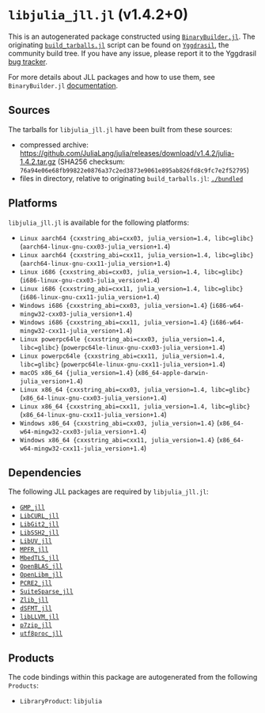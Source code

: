 # `libjulia_jll.jl` (v1.4.2+0)

This is an autogenerated package constructed using [`BinaryBuilder.jl`](https://github.com/JuliaPackaging/BinaryBuilder.jl). The originating [`build_tarballs.jl`](https://github.com/JuliaPackaging/Yggdrasil/blob/db92f1dd495538b628b3bcb58b35ade2199937e4/L/libjulia/libjulia@1.4/build_tarballs.jl) script can be found on [`Yggdrasil`](https://github.com/JuliaPackaging/Yggdrasil/), the community build tree.  If you have any issue, please report it to the Yggdrasil [bug tracker](https://github.com/JuliaPackaging/Yggdrasil/issues).

For more details about JLL packages and how to use them, see `BinaryBuilder.jl` [documentation](https://juliapackaging.github.io/BinaryBuilder.jl/dev/jll/).

## Sources

The tarballs for `libjulia_jll.jl` have been built from these sources:

* compressed archive: https://github.com/JuliaLang/julia/releases/download/v1.4.2/julia-1.4.2.tar.gz (SHA256 checksum: `76a94e06e68fb99822e0876a37c2ed3873e9061e895ab826fd8c9fc7e2f52795`)
* files in directory, relative to originating `build_tarballs.jl`: [`./bundled`](https://github.com/JuliaPackaging/Yggdrasil/tree/db92f1dd495538b628b3bcb58b35ade2199937e4/L/libjulia/libjulia@1.4/bundled)

## Platforms

`libjulia_jll.jl` is available for the following platforms:

* `Linux aarch64 {cxxstring_abi=cxx03, julia_version=1.4, libc=glibc}` (`aarch64-linux-gnu-cxx03-julia_version+1.4`)
* `Linux aarch64 {cxxstring_abi=cxx11, julia_version=1.4, libc=glibc}` (`aarch64-linux-gnu-cxx11-julia_version+1.4`)
* `Linux i686 {cxxstring_abi=cxx03, julia_version=1.4, libc=glibc}` (`i686-linux-gnu-cxx03-julia_version+1.4`)
* `Linux i686 {cxxstring_abi=cxx11, julia_version=1.4, libc=glibc}` (`i686-linux-gnu-cxx11-julia_version+1.4`)
* `Windows i686 {cxxstring_abi=cxx03, julia_version=1.4}` (`i686-w64-mingw32-cxx03-julia_version+1.4`)
* `Windows i686 {cxxstring_abi=cxx11, julia_version=1.4}` (`i686-w64-mingw32-cxx11-julia_version+1.4`)
* `Linux powerpc64le {cxxstring_abi=cxx03, julia_version=1.4, libc=glibc}` (`powerpc64le-linux-gnu-cxx03-julia_version+1.4`)
* `Linux powerpc64le {cxxstring_abi=cxx11, julia_version=1.4, libc=glibc}` (`powerpc64le-linux-gnu-cxx11-julia_version+1.4`)
* `macOS x86_64 {julia_version=1.4}` (`x86_64-apple-darwin-julia_version+1.4`)
* `Linux x86_64 {cxxstring_abi=cxx03, julia_version=1.4, libc=glibc}` (`x86_64-linux-gnu-cxx03-julia_version+1.4`)
* `Linux x86_64 {cxxstring_abi=cxx11, julia_version=1.4, libc=glibc}` (`x86_64-linux-gnu-cxx11-julia_version+1.4`)
* `Windows x86_64 {cxxstring_abi=cxx03, julia_version=1.4}` (`x86_64-w64-mingw32-cxx03-julia_version+1.4`)
* `Windows x86_64 {cxxstring_abi=cxx11, julia_version=1.4}` (`x86_64-w64-mingw32-cxx11-julia_version+1.4`)

## Dependencies

The following JLL packages are required by `libjulia_jll.jl`:

* [`GMP_jll`](https://github.com/JuliaBinaryWrappers/GMP_jll.jl)
* [`LibCURL_jll`](https://github.com/JuliaBinaryWrappers/LibCURL_jll.jl)
* [`LibGit2_jll`](https://github.com/JuliaBinaryWrappers/LibGit2_jll.jl)
* [`LibSSH2_jll`](https://github.com/JuliaBinaryWrappers/LibSSH2_jll.jl)
* [`LibUV_jll`](https://github.com/JuliaBinaryWrappers/LibUV_jll.jl)
* [`MPFR_jll`](https://github.com/JuliaBinaryWrappers/MPFR_jll.jl)
* [`MbedTLS_jll`](https://github.com/JuliaBinaryWrappers/MbedTLS_jll.jl)
* [`OpenBLAS_jll`](https://github.com/JuliaBinaryWrappers/OpenBLAS_jll.jl)
* [`OpenLibm_jll`](https://github.com/JuliaBinaryWrappers/OpenLibm_jll.jl)
* [`PCRE2_jll`](https://github.com/JuliaBinaryWrappers/PCRE2_jll.jl)
* [`SuiteSparse_jll`](https://github.com/JuliaBinaryWrappers/SuiteSparse_jll.jl)
* [`Zlib_jll`](https://github.com/JuliaBinaryWrappers/Zlib_jll.jl)
* [`dSFMT_jll`](https://github.com/JuliaBinaryWrappers/dSFMT_jll.jl)
* [`libLLVM_jll`](https://github.com/JuliaBinaryWrappers/libLLVM_jll.jl)
* [`p7zip_jll`](https://github.com/JuliaBinaryWrappers/p7zip_jll.jl)
* [`utf8proc_jll`](https://github.com/JuliaBinaryWrappers/utf8proc_jll.jl)

## Products

The code bindings within this package are autogenerated from the following `Products`:

* `LibraryProduct`: `libjulia`
